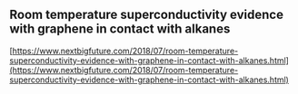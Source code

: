 ## Room temperature superconductivity evidence with graphene in contact with alkanes
  
  [https://www.nextbigfuture.com/2018/07/room-temperature-superconductivity-evidence-with-graphene-in-contact-with-alkanes.html](https://www.nextbigfuture.com/2018/07/room-temperature-superconductivity-evidence-with-graphene-in-contact-with-alkanes.html)